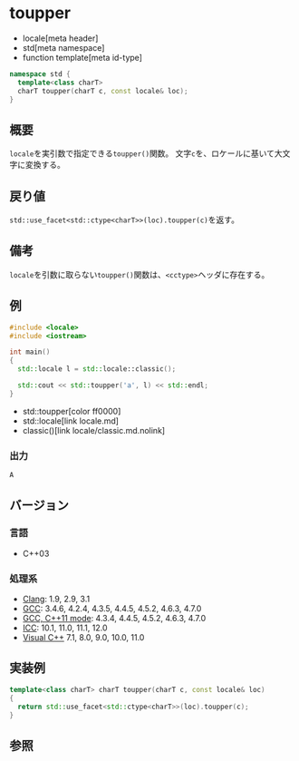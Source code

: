# toupper
* locale[meta header]
* std[meta namespace]
* function template[meta id-type]

```cpp
namespace std {
  template<class charT>
  charT toupper(charT c, const locale& loc);
}
```

## 概要
`locale`を実引数で指定できる`toupper()`関数。 
文字`c`を、ロケールに基いて大文字に変換する。


## 戻り値
`std::use_facet<std::ctype<charT>>(loc).toupper(c)`を返す。


## 備考
`locale`を引数に取らない`toupper()`関数は、`<cctype>`ヘッダに存在する。


## 例
```cpp
#include <locale>
#include <iostream>

int main()
{
  std::locale l = std::locale::classic();

  std::cout << std::toupper('a', l) << std::endl;
}
```
* std::toupper[color ff0000]
* std::locale[link locale.md]
* classic()[link locale/classic.md.nolink]

### 出力
```
A
```

## バージョン
### 言語
- C++03

### 処理系
- [Clang](/implementation.md#clang): 1.9, 2.9, 3.1
- [GCC](/implementation.md#gcc): 3.4.6, 4.2.4, 4.3.5, 4.4.5, 4.5.2, 4.6.3, 4.7.0
- [GCC, C++11 mode](/implementation.md#gcc): 4.3.4, 4.4.5, 4.5.2, 4.6.3, 4.7.0
- [ICC](/implementation.md#icc): 10.1, 11.0, 11.1, 12.0
- [Visual C++](/implementation.md#visual_cpp) 7.1, 8.0, 9.0, 10.0, 11.0

## 実装例
```cpp
template<class charT> charT toupper(charT c, const locale& loc)
{
  return std::use_facet<std::ctype<charT>>(loc).toupper(c);
}
```

## 参照


